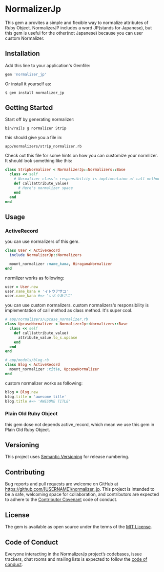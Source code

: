 # NormalizerJp

This gem a provites a simple and flexible way to normalize attributes of
Ruby Object. NormalizerJP includes a word JP(stands for Japanese), but this gem
is useful for the other(not Japanese) because you can user custom Normalizer.


## Installation

Add this line to your application's Gemfile:

```ruby
gem 'normalizer_jp'
```

Or install it yourself as:

    $ gem install normalizer_jp

## Getting Started
Start off by generating normalizer:

```
bin/rails g normalizer Strip
```

this should give you a file in:

```
app/normalizers/strip_normalizer.rb
```

Check out this file for some hints on how you can customize your normlizer. It should look something like this:

```ruby
class StripNormalizer < NormalizerJp::Normalizers::Base
  class << self
    # Normalizer class's responsibility is implimentaion of call method as class method
    def call(attribute_value)
      # Here's normalizer space
    end
  end
end
```

## Usage

### ActiveRecord
you can use normalizers of this gem.
```ruby
class User < ActiveRecord
  include NormalizerJp::Normalizers

  mount_normalizer :name_kana, HiraganaNormalizer
end
```
normlizer works as following:
```ruby
user = User.new
user.name_kana = 'イトウアサコ'
user.name_kana #=> 'いとうあさこ'
```

you can use custom normalizers. custom normalizers's responsibility is implementation of call method as class method. It's super cool.
```ruby
# app/normalizers/upcase_normalizer.rb
class UpcaseNormalizer < NormalizerJp::Normalizers::Base
  class << self
    def call(attribute_value)
      attribute_value.to_s.upcase
    end
  end
end

# app/models/blog.rb
class Blog < ActiveRecord
  mount_normalizer :title, UpcaseNormalizer
end
```

custom normalizer works as following:
```ruby
blog = Blog.new
blog.title = 'awesome title'
blog.title #=> 'AWESOME TITLE'
```
### Plain Old Ruby Object
this gem dose not depends active_record, which mean we use this gem in
Plain Old Ruby Object.

## Versioning
This project uses [Semantic Versioning](https://semver.org/) for release numbering.

## Contributing

Bug reports and pull requests are welcome on GitHub at https://github.com/[USERNAME]/normalizer_jp. This project is intended to be a safe, welcoming space for collaboration, and contributors are expected to adhere to the [Contributor Covenant](http://contributor-covenant.org) code of conduct.

## License

The gem is available as open source under the terms of the [MIT License](https://opensource.org/licenses/MIT).

## Code of Conduct

Everyone interacting in the NormalizerJp project’s codebases, issue trackers, chat rooms and mailing lists is expected to follow the [code of conduct](https://github.com/[USERNAME]/normalizer_jp/blob/master/CODE_OF_CONDUCT.md).
